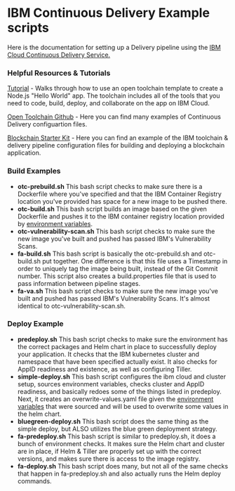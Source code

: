 # IBM Continuous Delivery Example scripts

Here is the documentation for setting up a Delivery pipeline using the [IBM Cloud Continuous Delivery Service.](https://cloud.ibm.com/docs/services/ContinuousDelivery?topic=ContinuousDelivery-deliverypipeline_about)

### Helpful Resources & Tutorials

[Tutorial](https://www.ibm.com/cloud/garage/tutorials/tutorial_gm_advocate_otc) - Walks through how to use an open toolchain template to create a Node.js "Hello World" app. The toolchain includes all of the tools that you need to code, build, deploy, and collaborate on the app on IBM Cloud.

[Open Toolchain Github](https://github.com/open-toolchain) - Here you can find many examples of Continuous Delivery configuartion files. 

[Blockchain Starter Kit](https://github.com/sstone1/blockchain-starter-kit/tree/master/.bluemix) - Here you can find an example of the IBM toolchain & delivery pipeline configuration files for building and deploying a blockchain application. 

### Build Examples
- **otc-prebuild.sh**  This bash script checks to make sure there is a Dockerfile where you've specified and that the IBM Container Registry location you've provided has space for a new image to be pushed there.
- **otc-build.sh**  This bash script builds an image based on the given Dockerfile and pushes it to the IBM container registry location provided by [environment variables](https://cloud.ibm.com/docs/services/ContinuousDelivery?topic=ContinuousDelivery-deliverypipeline_environment).
- **otc-vulnerability-scan.sh**  This bash script checks to make sure the new image you've built and pushed has passed IBM's Vulnerability Scans.
- **fa-build.sh** This bash script is basically the otc-prebuild.sh and otc-build.sh put together. One difference is that this file uses a Timestamp in order to uniquely tag the image being built, instead of the Git Commit number. This script also creates a build.properties file that is used to pass information between pipeline stages. 
- **fa-va.sh** This bash script checks to make sure the new image you've built and pushed has passed IBM's Vulnerability Scans. It's almost identical to otc-vulnerability-scan.sh.

### Deploy Example
- **predeploy.sh**  This bash script checks to make sure the environment has the correct packages and Helm chart in place to successfully deploy your application. It checks that the IBM kubernetes cluster and namespace that have been specified actually exist.  It also checks for AppID readiness and existence, as well as configuring Tiller.
- **simple-deploy.sh**  This bash script configures the ibm cloud and cluster setup, sources environment variables, checks cluster and AppID readiness, and basically redoes some of the things listed in predeploy.  Next, it creates an overwrite-values.yaml file given the [environment variables](https://cloud.ibm.com/docs/services/ContinuousDelivery?topic=ContinuousDelivery-deliverypipeline_environment) that were sourced and will be used to overwrite some values in the helm chart.  
- **bluegreen-deploy.sh**  This bash script does the same thing as the simple deploy, but ALSO utilizes the blue green deployment strategy. 
- **fa-predeploy.sh** This bash script is similar to predeploy.sh, it does a bunch of environment checks. It makes sure the Helm chart and cluster are in place, if Helm & Tiller are properly set up with the correct versions, and makes sure there is access to the image registry. 
- **fa-deploy.sh** This bash script does many, but not all of the same checks that happen in fa-predeploy.sh and also actually runs the Helm deploy commands.  
